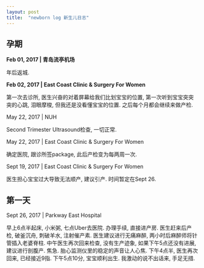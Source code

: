 ```yaml
---
layout: post
title:  "newborn log 新生儿日志"
---
```


## 孕期

**Feb 01, 2017 | 青岛流亭机场**

年后返城.


**Feb 02, 2017 | East Coast Clinic & Surgery For Women**

第一次去诊所, 医生兴奋的对着屏幕给我们比划宝宝的位置, 第一次听到宝宝突突突的心跳, 泪眼摩梭, 但我还是没看懂宝宝的位置. 
之后每个月都会继续来做产检.


May 22, 2017 | NUH

Second Trimester Ultrasound检查, 一切正常.


May 22, 2017 | East Coast Clinic & Surgery For Women  

确定医院, 跟诊所签package, 此后产检变为每两周一次. 


Sept 19, 2017 | East Coast Clinic & Surgery For Women  

医生担心宝宝过大导致无法顺产, 建议引产. 时间暂定在Sept 26.


## 第一天

Sept 26, 2017 | Parkway East Hospital

早上6点半起床, 小米粥, 七点Uber去医院. 办理手续, 直接进产房.
医生赶来后产检, 破釜沉舟, 刺破羊水, 注射催产素. 医生建议进行无痛麻醉, 两小时后麻醉师将针管插入老婆脊柱.
中午医生再次回来检查, 没有生产迹象, 如果下午5点还没有进展, 建议进行剖腹产. 
焦急. 胎心监测仪里的稳定的声音让人心焦.
下午4点半, 医生再次回来, 已经接近9指.
下午5点10分, 宝宝顺利出生. 我激动的说不出话来, 手足无措.



